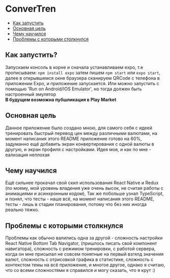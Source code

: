 <h1>ConverTren</h1>

<ul>
  <li><a href="#howtostart">Как запустить</a></li>
  <li><a href="#whatisthegoal">Основная цель</a></li>
  <li><a href="#whatilearned">Чему научился</a></li>
  <li><a href="#devproblem">Проблемы с которыми столкнулся</a></li>
</ul>

<h2 id="howtostart">Как запустить?</h2>
Запускаем консоль в корне и сначала устанавливаем expo, т.е прописываем: 
<code>npm install expo</code> 
затем пишем <code>npm start</code> или <code>expo start</code>, далее в открывшемся окне браузера сканируем QRCode с 
телефона в приложении Expo, и приложение запускается. Или можно запустить с помощью 'Run on Android/IOS Emulator', но тогда должен быть настроенный эмулятор
<br/><strong>В будущем возможна пубшликация в Play Market</strong>

<h2 id="whatisthegoal">Основная цель</h2>
Данное приложение было создано мною, для самого себя с идеей тренировать быстрый перевод цен между различными валютами, на момент написания этого README приложение готово на 60%, задуманно ещё добавить экран конвертирования с одной валюты в другую, и экран профиля с настройками.  Идея моя, и как по мне - еализация неплохая 

<h2 id="whatilearned">Чему научился</h2>
Ещё сильнее прокачал свой скил использования React Native и Redux (по моему, мой уровень владения уже очень высок, не считая работы с анимациями и асинхронным кодом), 
Так же побольше узнал TypeScript, и понял, что тесты - наше всё, на момент написания этого README, тесты - лишь в стадии планирования, потому что без них иногда реально тяжко.

<h2 id="devproblem">Проблемы с которыми столкнулся</h2>
Проблемы как обычно валились одна за другой - сложность настройки React Native Bottom Tab Navigator, (пришлось писать свой компонент навигатора), 
сложность с режимом тренировки, с работой сервера, когда он мне присылал не совсем понятные на первый взгялд значения валют, сложность с отрисовкой графика в статистике, сложность с контекстом темы на всё приложение, и многое другое, однако я считаю, что со всеми сложностями я справился и могу сказать, что я крут :)
